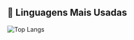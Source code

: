 ## 🌟 Linguagens Mais Usadas

![Top Langs](https://github-readme-stats.vercel.app/api/top-langs/?username=Dangil1dev&layout=compact&theme=radical)
